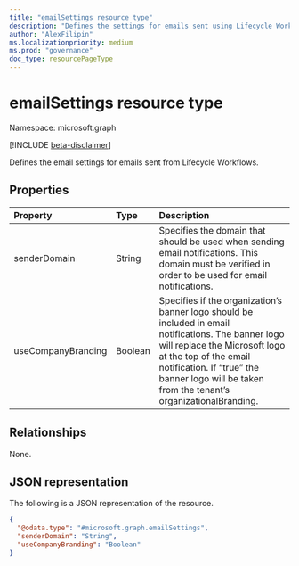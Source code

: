 ```yaml
---
title: "emailSettings resource type"
description: "Defines the settings for emails sent using Lifecycle Workflows."
author: "AlexFilipin"
ms.localizationpriority: medium
ms.prod: "governance"
doc_type: resourcePageType
---
```


# emailSettings resource type

Namespace: microsoft.graph

[!INCLUDE [beta-disclaimer](../../includes/beta-disclaimer.md)]

Defines the email settings for emails sent from Lifecycle Workflows.

## Properties
|Property|Type|Description|
|:---|:---|:---|
|senderDomain|String|Specifies the domain that should be used when sending email notifications. This domain must be verified in order to be used for email notifications.|
|useCompanyBranding|Boolean|Specifies if the organization’s banner logo should be included in email notifications. The banner logo will replace the Microsoft logo at the top of the email notification. If “true” the banner logo will be taken from the tenant’s organizationalBranding.|

## Relationships
None.

## JSON representation
The following is a JSON representation of the resource.
<!-- {
  "blockType": "resource",
  "@odata.type": "microsoft.graph.emailSettings"
}
-->
``` json
{
  "@odata.type": "#microsoft.graph.emailSettings",
  "senderDomain": "String",
  "useCompanyBranding": "Boolean"
}
```
